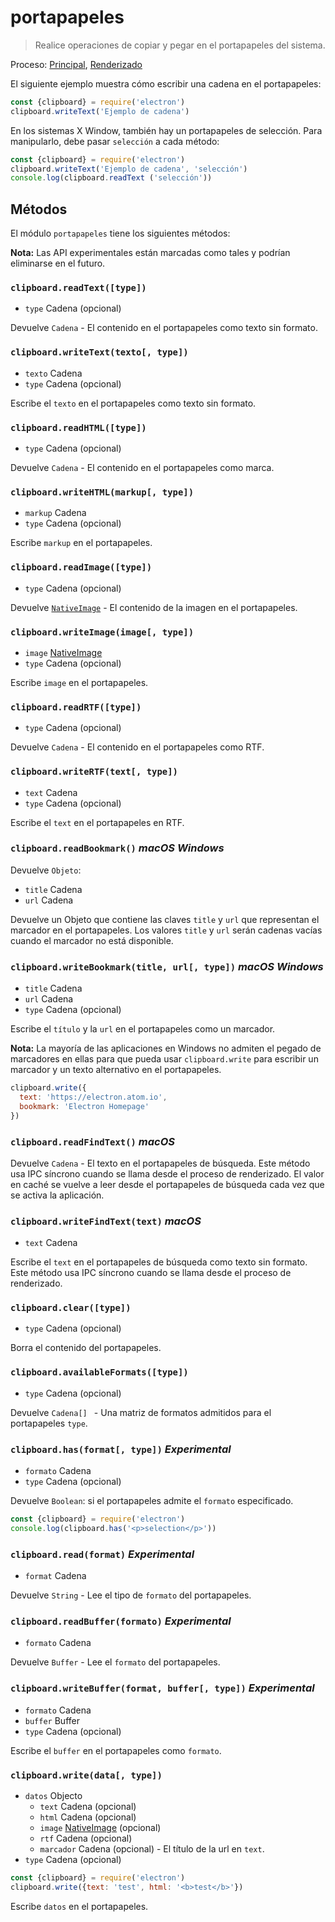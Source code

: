 # portapapeles

> Realice operaciones de copiar y pegar en el portapapeles del sistema.

Proceso: [Principal](../glossary.md#main-process), [Renderizado](../glossary.md#renderer-process)

El siguiente ejemplo muestra cómo escribir una cadena en el portapapeles:

```javascript
const {clipboard} = require('electron')
clipboard.writeText('Ejemplo de cadena')
```

En los sistemas X Window, también hay un portapapeles de selección. Para manipularlo, debe pasar `selección` a cada método:

```javascript
const {clipboard} = require('electron')
clipboard.writeText('Ejemplo de cadena', 'selección')
console.log(clipboard.readText ('selección'))
```

## Métodos

El módulo `portapapeles` tiene los siguientes métodos:

**Nota:** Las API experimentales están marcadas como tales y podrían eliminarse en el futuro.

### `clipboard.readText([type])`

* `type` Cadena (opcional)

Devuelve `Cadena` - El contenido en el portapapeles como texto sin formato.

### `clipboard.writeText(texto[, type])`

* `texto` Cadena
* `type` Cadena (opcional)

Escribe el `texto` en el portapapeles como texto sin formato.

### `clipboard.readHTML([type])`

* `type` Cadena (opcional)

Devuelve `Cadena` - El contenido en el portapapeles como marca.

### `clipboard.writeHTML(markup[, type])`

* `markup` Cadena
* `type` Cadena (opcional)

Escribe `markup` en el portapapeles.

### `clipboard.readImage([type])`

* `type` Cadena (opcional)

Devuelve [`NativeImage`](native-image.md) - El contenido de la imagen en el portapapeles.

### `clipboard.writeImage(image[, type])`

* `image` [NativeImage](native-image.md)
* `type` Cadena (opcional)

Escribe `image` en el portapapeles.

### `clipboard.readRTF([type])`

* `type` Cadena (opcional)

Devuelve `Cadena` - El contenido en el portapapeles como RTF.

### `clipboard.writeRTF(text[, type])`

* `text` Cadena
* `type` Cadena (opcional)

Escribe el `text` en el portapapeles en RTF.

### `clipboard.readBookmark()` *macOS* *Windows*

Devuelve `Objeto`:

* `title` Cadena
* `url` Cadena

Devuelve un Objeto que contiene las claves `title` y `url` que representan el marcador en el portapapeles. Los valores `title` y `url` serán cadenas vacías cuando el marcador no está disponible.

### `clipboard.writeBookmark(title, url[, type])` *macOS* *Windows*

* `title` Cadena
* `url` Cadena
* `type` Cadena (opcional)

Escribe el `título` y la `url` en el portapapeles como un marcador.

**Nota:** La mayoría de las aplicaciones en Windows no admiten el pegado de marcadores en ellas para que pueda usar `clipboard.write` para escribir un marcador y un texto alternativo en el portapapeles.

```js
clipboard.write({
  text: 'https://electron.atom.io',
  bookmark: 'Electron Homepage'
})
```

### `clipboard.readFindText()` *macOS*

Devuelve `Cadena` - El texto en el portapapeles de búsqueda. Este método usa IPC síncrono cuando se llama desde el proceso de renderizado. El valor en caché se vuelve a leer desde el portapapeles de búsqueda cada vez que se activa la aplicación.

### `clipboard.writeFindText(text)` *macOS*

* `text` Cadena

Escribe el `text` en el portapapeles de búsqueda como texto sin formato. Este método usa IPC síncrono cuando se llama desde el proceso de renderizado.

### `clipboard.clear([type])`

* `type` Cadena (opcional)

Borra el contenido del portapapeles.

### `clipboard.availableFormats([type])`

* `type` Cadena (opcional)

Devuelve `Cadena[] ` - Una matriz de formatos admitidos para el portapapeles `type`.

### `clipboard.has(format[, type])` *Experimental*

* `formato` Cadena
* `type` Cadena (opcional)

Devuelve `Boolean`: si el portapapeles admite el `formato` especificado.

```javascript
const {clipboard} = require('electron')
console.log(clipboard.has('<p>selection</p>'))
```

### `clipboard.read(format)` *Experimental*

* `format` Cadena

Devuelve `String` - Lee el tipo de `formato` del portapapeles.

### `clipboard.readBuffer(formato)` *Experimental*

* `formato` Cadena

Devuelve `Buffer` - Lee el `formato` del portapapeles.

### `clipboard.writeBuffer(format, buffer[, type])` *Experimental*

* `formato` Cadena
* `buffer` Buffer
* `type` Cadena (opcional)

Escribe el `buffer` en el portapapeles como `formato`.

### `clipboard.write(data[, type])`

* `datos` Objecto 
  * `text` Cadena (opcional)
  * `html` Cadena (opcional)
  * `image` [NativeImage](native-image.md) (opcional)
  * `rtf` Cadena (opcional)
  * `marcador` Cadena (opcional) - El título de la url en `text`.
* `type` Cadena (opcional)

```javascript
const {clipboard} = require('electron')
clipboard.write({text: 'test', html: '<b>test</b>'})
```

Escribe `datos` en el portapapeles.